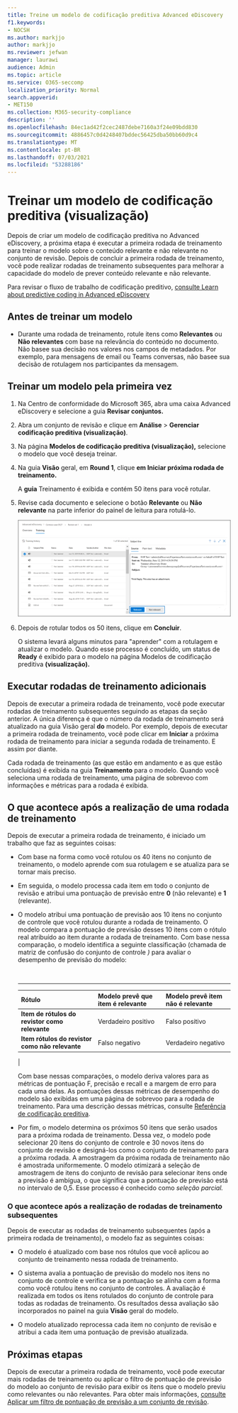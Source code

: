 ```yaml
---
title: Treine um modelo de codificação preditiva Advanced eDiscovery
f1.keywords:
- NOCSH
ms.author: markjjo
author: markjjo
ms.reviewer: jefwan
manager: laurawi
audience: Admin
ms.topic: article
ms.service: O365-seccomp
localization_priority: Normal
search.appverid:
- MET150
ms.collection: M365-security-compliance
description: ''
ms.openlocfilehash: 84ec1ad42f2cec2487debe7160a3f24e09bdd830
ms.sourcegitcommit: 4886457c0d4248407bddec56425dba50bb60d9c4
ms.translationtype: MT
ms.contentlocale: pt-BR
ms.lasthandoff: 07/03/2021
ms.locfileid: "53288186"
---
```

# <a name="train-a-predictive-coding-model-preview"></a>Treinar um modelo de codificação preditiva (visualização)

Depois de criar um modelo de codificação preditiva no Advanced eDiscovery, a próxima etapa é executar a primeira rodada de treinamento para treinar o modelo sobre o conteúdo relevante e não relevante no conjunto de revisão. Depois de concluir a primeira rodada de treinamento, você pode realizar rodadas de treinamento subsequentes para melhorar a capacidade do modelo de prever conteúdo relevante e não relevante.

Para revisar o fluxo de trabalho de codificação preditivo, [consulte Learn about predictive coding in Advanced eDiscovery](predictive-coding-overview.md#the-predictive-coding-workflow)

## <a name="before-you-train-a-model"></a>Antes de treinar um modelo

- Durante uma rodada de treinamento, rotule itens como **Relevantes** ou **Não relevantes** com base na relevância do conteúdo no documento. Não basee sua decisão nos valores nos campos de metadados. Por exemplo, para mensagens de email ou Teams conversas, não basee sua decisão de rotulagem nos participantes da mensagem.

## <a name="train-a-model-for-the-first-time"></a>Treinar um modelo pela primeira vez

1. Na Centro de conformidade do Microsoft 365, abra uma caixa Advanced eDiscovery e selecione a guia **Revisar conjuntos.**

2. Abra um conjunto de revisão e clique em **Análise**  >  **Gerenciar codificação preditiva (visualização)**.

3. Na página **Modelos de codificação preditiva (visualização),** selecione o modelo que você deseja treinar.

4. Na guia **Visão** geral, em **Round 1**, clique **em Iniciar próxima rodada de treinamento.**

   A **guia** Treinamento é exibida e contém 50 itens para você rotular.

5. Revise cada documento e selecione o botão **Relevante** ou **Não relevante** na parte inferior do painel de leitura para rotulá-lo.

   ![Rotular cada documento como relevante ou não relevante](..\media\TrainModel1.png)

6. Depois de rotular todos os 50 itens, clique em **Concluir**.

    O sistema levará alguns minutos para "aprender" com a rotulagem e atualizar o modelo. Quando esse processo é concluído, um status de **Ready** é exibido para o modelo na página Modelos de codificação preditiva **(visualização).**

## <a name="perform-additional-training-rounds"></a>Executar rodadas de treinamento adicionais

Depois de executar a primeira rodada de treinamento, você pode executar rodadas de treinamento subsequentes seguindo as etapas da seção anterior. A única diferença é que o número da rodada de treinamento será atualizado na guia Visão geral **do** modelo. Por exemplo, depois de executar a primeira rodada de treinamento, você pode clicar em **Iniciar** a próxima rodada de treinamento para iniciar a segunda rodada de treinamento. E assim por diante.

Cada rodada de treinamento (as que estão em andamento e as que estão concluídas) é exibida na guia **Treinamento** para o modelo. Quando você seleciona uma rodada de treinamento, uma página de sobrevoo com informações e métricas para a rodada é exibida.

## <a name="what-happens-after-you-perform-a-training-round"></a>O que acontece após a realização de uma rodada de treinamento

Depois de executar a primeira rodada de treinamento, é iniciado um trabalho que faz as seguintes coisas:

- Com base na forma como você rotulou os 40 itens no conjunto de treinamento, o modelo aprende com sua rotulagem e se atualiza para se tornar mais preciso.

- Em seguida, o modelo processa cada item em todo o conjunto de revisão e atribui uma pontuação de previsão entre **0** (não relevante) e **1** (relevante).

- O modelo atribui uma pontuação de previsão aos 10 itens no conjunto de controle que você rotulou durante a rodada de treinamento. O modelo compara a pontuação de previsão desses 10 itens com o rótulo real atribuído ao item durante a rodada de treinamento. Com base nessa comparação, o modelo identifica a seguinte classificação (chamada de matriz de confusão do conjunto de controle *)* para avaliar o desempenho de previsão do modelo:

  <br>

  ****

  |Rótulo|Modelo prevê que item é relevante|Modelo prevê item não é relevante|
  |---|---|---|
  |**Item de rótulos do revistor como relevante**|Verdadeiro positivo|Falso positivo|
  |**Item rótulos do revistor como não relevante**|Falso negativo|Verdadeiro negativo|
  |

  Com base nessas comparações, o modelo deriva valores para as métricas de pontuação F, precisão e recall e a margem de erro para cada uma delas. As pontuações dessas métricas de desempenho do modelo são exibidas em uma página de sobrevoo para a rodada de treinamento. Para uma descrição dessas métricas, consulte [Referência de codificação preditiva](predictive-coding-reference.md).

- Por fim, o modelo determina os próximos 50 itens que serão usados para a próxima rodada de treinamento. Dessa vez, o modelo pode selecionar 20 itens do conjunto de controle e 30 novos itens do conjunto de revisão e designá-los como o conjunto de treinamento para a próxima rodada. A amostragem da próxima rodada de treinamento não é amostrada uniformemente. O modelo otimizará a seleção de amostragem de itens do conjunto de revisão para selecionar itens onde a previsão é ambígua, o que significa que a pontuação de previsão está no intervalo de 0,5. Esse processo é conhecido como *seleção parcial.*

### <a name="what-happens-after-you-perform-subsequent-training-rounds"></a>O que acontece após a realização de rodadas de treinamento subsequentes

Depois de executar as rodadas de treinamento subsequentes (após a primeira rodada de treinamento), o modelo faz as seguintes coisas:

- O modelo é atualizado com base nos rótulos que você aplicou ao conjunto de treinamento nessa rodada de treinamento.

- O sistema avalia a pontuação de previsão do modelo nos itens no conjunto de controle e verifica se a pontuação se alinha com a forma como você rotulou itens no conjunto de controles. A avaliação é realizada em todos os itens rotulados do conjunto de controle para todas as rodadas de treinamento. Os resultados dessa avaliação são incorporados no painel na guia **Visão** geral do modelo.

- O modelo atualizado reprocessa cada item no conjunto de revisão e atribui a cada item uma pontuação de previsão atualizada.

## <a name="next-steps"></a>Próximas etapas

Depois de executar a primeira rodada de treinamento, você pode executar mais rodadas de treinamento ou aplicar o filtro de pontuação de previsão do modelo ao conjunto de revisão para exibir os itens que o modelo previu como relevantes ou não relevantes. Para obter mais informações, [consulte Aplicar um filtro de pontuação de previsão a um conjunto de revisão](predictive-coding-apply-prediction-filter.md).
